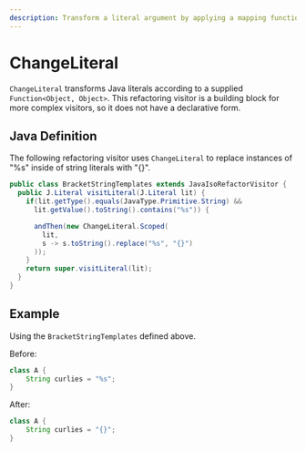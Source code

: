 ```yaml
---
description: Transform a literal argument by applying a mapping function.
---
```


# ChangeLiteral

`ChangeLiteral` transforms Java literals according to a supplied `Function<Object, Object>`. This refactoring visitor is a building block for more complex visitors, so it does not have a declarative form.

## Java Definition

The following refactoring visitor uses `ChangeLiteral` to replace instances of "%s" inside of string literals with "{}".

```java
public class BracketStringTemplates extends JavaIsoRefactorVisitor {
  public J.Literal visitLiteral(J.Literal lit) {
    if(lit.getType().equals(JavaType.Primitive.String) &&
      lit.getValue().toString().contains("%s")) {

      andThen(new ChangeLiteral.Scoped(
        lit, 
        s -> s.toString().replace("%s", "{}")
      )); 
    }
    return super.visitLiteral(lit);
  }
}
```

## Example

Using the `BracketStringTemplates` defined above.

Before:

```java
class A {
    String curlies = "%s";
}
```

After:

```java
class A {
    String curlies = "{}";
}
```

